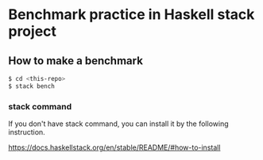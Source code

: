 # Benchmark practice in Haskell stack project

## How to make a benchmark

```sh
$ cd <this-repo>
$ stack bench
```

### stack command

If you don't have stack command, you can install it by the following instruction.

https://docs.haskellstack.org/en/stable/README/#how-to-install